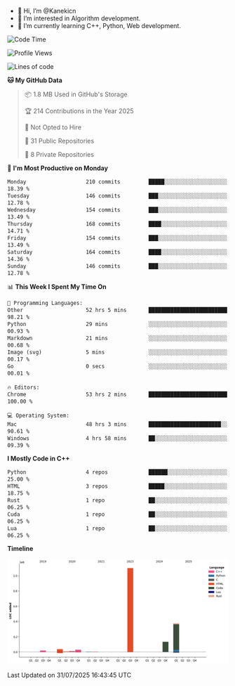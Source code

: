 - 👋 Hi, I’m @Kanekicn
- 👀 I’m interested in Algorithm development.
- 🌱 I’m currently learning C++, Python, Web development.

<!---
cotecsz/cotecsz is a ✨ special ✨ repository because its `README.md` (this file) appears on your GitHub profile.
You can click the Preview link to take a look at your changes.
--->

<!--START_SECTION:waka-->
![Code Time](http://img.shields.io/badge/Code%20Time-4%2C079%20hrs%2020%20mins-blue)

![Profile Views](http://img.shields.io/badge/Profile%20Views-0-blue)

![Lines of code](https://img.shields.io/badge/From%20Hello%20World%20I%27ve%20Written-1.7%20million%20lines%20of%20code-blue)

**🐱 My GitHub Data** 

> 📦 1.8 MB Used in GitHub's Storage 
 > 
> 🏆 214 Contributions in the Year 2025
 > 
> 🚫 Not Opted to Hire
 > 
> 📜 31 Public Repositories 
 > 
> 🔑 8 Private Repositories 
 > 
📅 **I'm Most Productive on Monday** 

```text
Monday                   210 commits         █████░░░░░░░░░░░░░░░░░░░░   18.39 % 
Tuesday                  146 commits         ███░░░░░░░░░░░░░░░░░░░░░░   12.78 % 
Wednesday                154 commits         ███░░░░░░░░░░░░░░░░░░░░░░   13.49 % 
Thursday                 168 commits         ████░░░░░░░░░░░░░░░░░░░░░   14.71 % 
Friday                   154 commits         ███░░░░░░░░░░░░░░░░░░░░░░   13.49 % 
Saturday                 164 commits         ████░░░░░░░░░░░░░░░░░░░░░   14.36 % 
Sunday                   146 commits         ███░░░░░░░░░░░░░░░░░░░░░░   12.78 % 
```


📊 **This Week I Spent My Time On** 

```text
💬 Programming Languages: 
Other                    52 hrs 5 mins       █████████████████████████   98.21 % 
Python                   29 mins             ░░░░░░░░░░░░░░░░░░░░░░░░░   00.93 % 
Markdown                 21 mins             ░░░░░░░░░░░░░░░░░░░░░░░░░   00.68 % 
Image (svg)              5 mins              ░░░░░░░░░░░░░░░░░░░░░░░░░   00.17 % 
Go                       0 secs              ░░░░░░░░░░░░░░░░░░░░░░░░░   00.01 % 

🔥 Editors: 
Chrome                   53 hrs 2 mins       █████████████████████████   100.00 % 

💻 Operating System: 
Mac                      48 hrs 3 mins       ███████████████████████░░   90.61 % 
Windows                  4 hrs 58 mins       ██░░░░░░░░░░░░░░░░░░░░░░░   09.39 % 
```

**I Mostly Code in C++** 

```text
Python                   4 repos             ██████░░░░░░░░░░░░░░░░░░░   25.00 % 
HTML                     3 repos             █████░░░░░░░░░░░░░░░░░░░░   18.75 % 
Rust                     1 repo              ██░░░░░░░░░░░░░░░░░░░░░░░   06.25 % 
Cuda                     1 repo              ██░░░░░░░░░░░░░░░░░░░░░░░   06.25 % 
Lua                      1 repo              ██░░░░░░░░░░░░░░░░░░░░░░░   06.25 % 
```



**Timeline**

![Lines of Code chart](https://raw.githubusercontent.com/Kanekicn/Kanekicn/master/assets/bar_graph.png)


 Last Updated on 31/07/2025 16:43:45 UTC
<!--END_SECTION:waka-->

